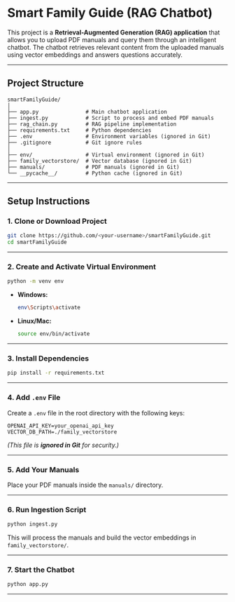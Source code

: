 

# **Smart Family Guide (RAG Chatbot)**

This project is a **Retrieval-Augmented Generation (RAG) application** that allows you to upload PDF manuals and query them through an intelligent chatbot. The chatbot retrieves relevant content from the uploaded manuals using vector embeddings and answers questions accurately.

---

## **Project Structure**

```
smartFamilyGuide/
│
├── app.py               # Main chatbot application
├── ingest.py            # Script to process and embed PDF manuals
├── rag_chain.py         # RAG pipeline implementation
├── requirements.txt     # Python dependencies
├── .env                 # Environment variables (ignored in Git)
├── .gitignore           # Git ignore rules
│
├── env/                 # Virtual environment (ignored in Git)
├── family_vectorstore/  # Vector database (ignored in Git)
├── manuals/             # PDF manuals (ignored in Git)
└── __pycache__/         # Python cache (ignored in Git)
```

---

## **Setup Instructions**

### **1. Clone or Download Project**

```bash
git clone https://github.com/<your-username>/smartFamilyGuide.git
cd smartFamilyGuide
```

---

### **2. Create and Activate Virtual Environment**

```bash
python -m venv env
```

* **Windows:**

  ```bash
  env\Scripts\activate
  ```
* **Linux/Mac:**

  ```bash
  source env/bin/activate
  ```

---

### **3. Install Dependencies**

```bash
pip install -r requirements.txt
```

---

### **4. Add `.env` File**

Create a `.env` file in the root directory with the following keys:

```
OPENAI_API_KEY=your_openai_api_key
VECTOR_DB_PATH=./family_vectorstore
```

*(This file is **ignored in Git** for security.)*

---

### **5. Add Your Manuals**

Place your PDF manuals inside the `manuals/` directory.

---

### **6. Run Ingestion Script**

```bash
python ingest.py
```

This will process the manuals and build the vector embeddings in `family_vectorstore/`.

---

### **7. Start the Chatbot**

```bash
python app.py
```

---


